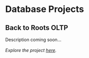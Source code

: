 # Database Projects
## Back to Roots OLTP
Description coming soon...
<br>
<br><i>Explore the project [here](../Database/BackToRootsOLTP/#top).</i>

